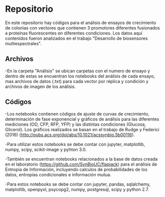 # Repositorio

En este repositorio hay códigos para el análisis de ensayos de crecimiento de colonias con vectores que contienen 3 promotores diferentes fusionados a proteínas fluorescentes en diferentes condiciones. Los datos aquí contenidos fueron analizados en el trabajo "Desarrollo de biosensores multiespectrales". 

## Archivos
-En la carpeta "Análisis" se ubican carpetas con el numero de ensayo y dentro de estas se encuentran los notebooks del análisis de cada ensayo, mas archivos de datos (.txt) para cada vector por réplica y condición y archivos de imagen de los análisis.

## Códigos
-Los notebooks contienen códigos de ajuste de curvas de crecimiento, determinación de fase exponencial y gráficos de análisis para las diferentes mediciones (OD, CFP, RFP, YFP) y las distintas condiciones (Glucosa, Glicerol). Los gráficos realizados se basan en el trabajo de Rudge y Federici (2016) (http://pubs.acs.org/doi/abs/10.1021/acssynbio.5b00116).

-Para utilizar estos notebooks se debe contar con jupyter, matplotlib, numpy, scipy, scikit-image y pyhton 3.0.

-También se encuentran notebooks relacionados a la base de datos creada en el laboratorio (https://github.com/SynBioUC/flapjack) para el análisis de Entropía de Información, incluyendo calculos de probabilidades de los datos, entropías condicionales e información mutua.

-Para estos notebooks se debe contar con jupyter, pandas, sqlalchemy, matplotlib, openpyxl, psycopg2, numpy, postgresql, scipy y python 2.7.
